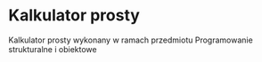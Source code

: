 # Kalkulator prosty
Kalkulator prosty wykonany w ramach przedmiotu Programowanie strukturalne i obiektowe
